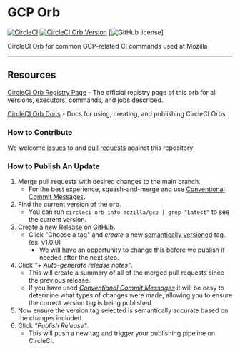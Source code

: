 # GCP Orb


[![CircleCI](https://dl.circleci.com/status-badge/img/gh/mozilla/gcp-orb/tree/main.svg?style=svg)](https://dl.circleci.com/status-badge/redirect/gh/mozilla/gcp-orb/tree/main) [![CircleCI Orb Version](https://badges.circleci.com/orbs/mozilla/gcp.svg)](https://circleci.com/developer/orbs/orb/mozilla/gcp) [![GitHub license](https://img.shields.io/badge/license-MIT-blue.svg)] 


CircleCI Orb for common GCP-related CI commands used at Mozilla

---

## Resources

[CircleCI Orb Registry Page](https://circleci.com/developer/orbs/orb/mozilla/gcp) - The official registry page of this orb for all versions, executors, commands, and jobs described.

[CircleCI Orb Docs](https://circleci.com/docs/orb-intro/#section=configuration) - Docs for using, creating, and publishing CircleCI Orbs.

### How to Contribute

We welcome [issues](https://github.com/mozilla//issues) to and [pull requests](https://github.com/mozilla//pulls) against this repository!

### How to Publish An Update
1. Merge pull requests with desired changes to the main branch.
    - For the best experience, squash-and-merge and use [Conventional Commit Messages](https://conventionalcommits.org/).
2. Find the current version of the orb.
    - You can run `circleci orb info mozilla/gcp | grep "Latest"` to see the current version.
3. Create a [new Release](https://github.com/mozilla/gcp-orb/releases/new) on GitHub.
    - Click "Choose a tag" and _create_ a new [semantically versioned](http://semver.org/) tag. (ex: v1.0.0)
      - We will have an opportunity to change this before we publish if needed after the next step.
4.  Click _"+ Auto-generate release notes"_.
    - This will create a summary of all of the merged pull requests since the previous release.
    - If you have used _[Conventional Commit Messages](https://conventionalcommits.org/)_ it will be easy to determine what types of changes were made, allowing you to ensure the correct version tag is being published.
5. Now ensure the version tag selected is semantically accurate based on the changes included.
6. Click _"Publish Release"_.
    - This will push a new tag and trigger your publishing pipeline on CircleCI.
